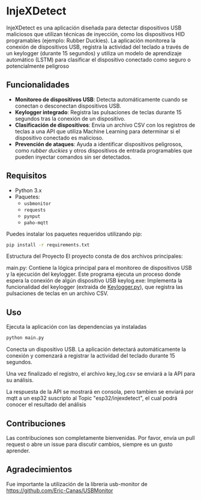 # InjeXDetect

InjeXDetect es una aplicación diseñada para detectar dispositivos USB maliciosos que utilizan técnicas de inyección, como los dispositivos HID programables (ejemplo: Rubber Duckies). La aplicación monitorea la conexión de dispositivos USB, registra la actividad del teclado a través de un keylogger (durante 15 segundos) y utiliza un modelo de aprendizaje automático (LSTM) para clasificar el dispositivo conectado como seguro o potencialmente peligroso
## Funcionalidades

- **Monitoreo de dispositivos USB**: Detecta automáticamente cuando se conectan o desconectan dispositivos USB.
- **Keylogger integrado**: Registra las pulsaciones de teclas durante 15 segundos tras la conexión de un dispositivo.
- **Clasificación de dispositivos**: Envía un archivo CSV con los registros de teclas a una API que utiliza Machine Learning para determinar si el dispositivo conectado es malicioso.
- **Prevención de ataques**: Ayuda a identificar dispositivos peligrosos, como *rubber duckies* y otros dispositivos de entrada programables que pueden inyectar comandos sin ser detectados.

## Requisitos

- Python 3.x
- Paquetes:
  - `usbmonitor`
  - `requests`
  - `pynput`
  - `paho-mqtt`
  
Puedes instalar los paquetes requeridos utilizando pip:

```bash
pip install -r requirements.txt
```
Estructura del Proyecto
El proyecto consta de dos archivos principales:

main.py: Contiene la lógica principal para el monitoreo de dispositivos USB y la ejecución del keylogger. Este programa ejecuta un proceso donde espera la conexión de algún dispositivo USB
keylog.exe: Implementa la funcionalidad del keylogger (extraida de [Keylogger.py](https://github.com/Znorlux/InjeXDetect-Keylogger/blob/main/keylog.py)), que registra las pulsaciones de teclas en un archivo CSV.

## Uso
Ejecuta la aplicación con las dependencias ya instaladas

```bash
python main.py
```
Conecta un dispositivo USB. La aplicación detectará automáticamente la conexión y comenzará a registrar la actividad del teclado durante 15 segundos.

Una vez finalizado el registro, el archivo key_log.csv se enviará a la API para su análisis.

La respuesta de la API se mostrará en consola, pero tambien se enviará por mqtt a un esp32 suscripto al Topic "esp32/injexdetect", el cual podrá conocer el resultado del análisis 

## Contribuciones
Las contribuciones son completamente bienvenidas. Por favor, envía un pull request o abre un issue para discutir cambios, siempre es un gusto aprender.

## Agradecimientos
Fue importante la utilización de la libreria usb-monitor de https://github.com/Eric-Canas/USBMonitor
